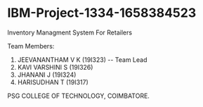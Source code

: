 # IBM-Project-1334-1658384523
Inventory Managment System For Retailers

Team Members:

1.	JEEVANANTHAM V K (19I323) -- Team Lead
2.	KAVI VARSHINI S (19I326)
3.	JHANANI J (19I324)
4.	HARISUDHAN T (19I317)

PSG COLLEGE OF TECHNOLOGY, COIMBATORE.